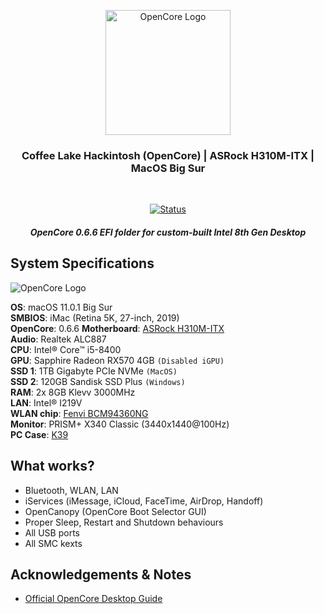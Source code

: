 <p align="center">
 <img width=200px height=200px src="https://dortania.github.io/OpenCore-Install-Guide/dortania-logo-clear.png" alt="OpenCore Logo"></a>
</p>

<h3 align="center">Coffee Lake Hackintosh (OpenCore) | ASRock H310M-ITX | MacOS Big Sur </h3>

<div align="center">
<br>

[![Status](https://img.shields.io/badge/status-active-success.svg)]()

</div>

*<h5 align="center">OpenCore 0.6.6 EFI folder for custom-built
Intel 8th Gen Desktop</h4>*


## System Specifications

 <img src="https://i.ibb.co/M9jMpkZ/about-this-mac.png" alt="OpenCore Logo">
 
**OS**: macOS 11.0.1 Big Sur  
**SMBIOS**: iMac (Retina 5K, 27-inch, 2019)  
**OpenCore**: 0.6.6
**Motherboard**: [ASRock H310M-ITX](http://www.asrock.com/MB/Intel/H310M-ITXac/)  
**Audio**: Realtek ALC887  
**CPU**: Intel® Core™ i5-8400   
**GPU**: Sapphire Radeon RX570 4GB `(Disabled iGPU)`  
**SSD 1**: 1TB Gigabyte PCIe NVMe `(MacOS)`  
**SSD 2**: 120GB Sandisk SSD Plus  `(Windows)`   
**RAM**: 2x 8GB Klevv 3000MHz  
**LAN**: Intel® I219V  
**WLAN chip**: [Fenvi BCM94360NG](https://www.aliexpress.com/item/32847002213.html?spm=a2g0s.9042311.0.0.1afc4c4dOVK3ox)  
**Monitor**: PRISM+ X340 Classic (3440x1440@100Hz)  
**PC Case**: [K39](https://www.youtube.com/watch?v=dyCtUyDmAdU) 

## What works?

- Bluetooth, WLAN, LAN
- iServices (iMessage, iCloud, FaceTime, AirDrop, Handoff)
- OpenCanopy (OpenCore Boot Selector GUI)
- Proper Sleep, Restart and Shutdown behaviours
- All USB ports
- All SMC kexts


## Acknowledgements & Notes

- [Official OpenCore Desktop Guide](https://dortania.github.io/OpenCore-Install-Guide/)

